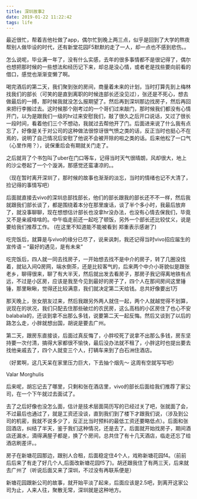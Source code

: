 ```yaml
---
title: 深圳故事2
date: 2019-01-22 11:22:42
tags: life
---
```


最近很忙，帮着吉他社做了app，偶尔忙到晚上两三点，似乎是回到了大学的熬夜帮别人做毕设的时代，还有新堂花园F5默默的走了一人，却一点也不感到悲伤。。

怎么说呢，毕业满一年了，没有什么实感，去年的很多事情都不是很记得了，偶尔也想把那时候的一些想法和经历记下来，却总是没心情，或者老是找些要向前看的借口，感觉也渐渐变懒了啊。

喝完酒后的第二天，我们聚到张的房间，商量着未来的计划，当时打算先到上梅林找我们的部长（可笑的是直到离职的时候连部长还没见过），张还是不死心，想去做最后的一搏，那时候我就没怎么报期望了。然后再到深圳那边找房子，然后再回来把行李搬过去。这时候那个刚考过的一个哥们过来敲门，那时候我们都没有心情开门，以为是跟我们一级的hr过来安慰我们，敲了很久之后开口说话，又过了很长一段时间，看着他们三个不想动，我就过去帮他开了门。后面进来说了什么我有点忘了，好像是关于对公司的这种做法很惊讶很气愤之类的话，反正当时也挺心不在焉的，说明了自己情况后安慰了他说不会被开除的啦之类的话。后来他松了一口气（心里作用？），说保重后会有期就关门走了。

之后就背了个书包叫了uber在门口等车，记得当时天气很晴朗，风却很大，地上的沙尘卷起了一个个漩涡，那感觉还蛮凄凉的。。

（现在暂时离开深圳了，那时候的故事也渐渐的淡忘，当时的情绪也记不大清了，捡记得的事情写吧）

后面就直接去vivo的深圳总部找部长，他们的部长跟我的部长还不不一样，然后我就跟我们部长谈了，都是围绕着本分在那里废话，谈了半个多小时，我最后放弃了，就没事聊聊，现在想想估计部长也没拿hr没办法，也没有心情去保我们，毕竟又不是亲戚啥啥的。中午临走前还一起吃了顿饭，另外一个部长还比较仗义，说是要给我们推荐工作。 (在这里不知道能不能被看到 郑重表示感谢了)

吃完饭后，就算是与vivo的缘分已尽了，说来讽刺，我还记得当时vivo招应届生的宣传语 – “最好的遇见，是有未来”

吃完饭后，四人就一同去找房子，一开始想去找不是中介的房子，转了几圈没找着，就钻入间Q房网，端水倒茶，还是比较客气的，后来两个中介小哥貌似是跟张老乡，聊得很来，聊了有大半天，然后就出发去看房子，那房子我记得离地铁有点远，不过是小区房，应该是我至今见到最好的房子了，四个人在那间房间这里锤锤，那里瞅瞅，觉得还比较满意，我们就决定第二天给钱。总共好像要出1万

那天晚上，张女朋友过来，然后我跟另外两人就住一起，两个人就越觉得不划算，说现在的状况，我们只配去住那些破烂的农民房，这么高档的小区房住了也心不安balabala的，还谈到拿不出那么多钱，说要第二天一起反悔。然后又谈到了以后的路怎么走，小胖就想出国，胡说是要去广州。

第二天，跟房东直接谈，后面过真反悔了，小胖咬死了说拿不出那么多钱，房东坚持要一次付清，搞得大家都很不愉快，最后没办法就不租了，小胖这时也提出要去找他亲戚去了，四个人就变三个人，打辆车来到了白石洲住酒店。

（好累啊，这几天呆在家里压力巨大，下去抽个烟先～ 这周有空就写写吧）

Valar Morghulis

后来呢，胡忘记去了哪里，只剩和张在酒店里，vivo的部长后面给我们推荐了家公司，在一个下午就过去面试了。

去了之后好像也没怎么面，估计是技术层面简历写的已经过关了吧，张就面了会，不过最后也通过了，就是工资还没谈，直到我们到了楼下才跟我们说，（涉及到公司的机密，我就不说多少了，反正比当时预料的最低工资还要略低点）。后面和张回酒店，纠结了半天，鉴于我们这种情况，还是去了。后面就开始找房子，期间酒店还漏水，滴得满屋子都是，换了个房间，总共住了有十几天酒店，临走还忘了给酒店刷差评。。

房子在新塘花园那边，跟别人合租，后面稳定住4个人，戏称新塘花园f4。（前前后后来了有走了好几个人,后面改新塘花园f5了)。胡还跟我住了有两三天，后来就去广州了（听说后面又来了深圳，不过没有再联系便是）

新塘花园跟新公司的故事，就开始平淡了起来，后面应该是2.5吧，到离开这家公司为止，人来人往，聚散无常，深圳就是这种地方。